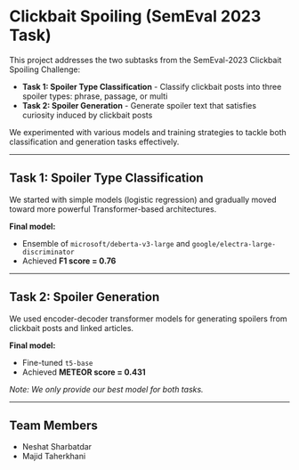 # Clickbait Spoiling (SemEval 2023 Task)

This project addresses the two subtasks from the SemEval-2023 Clickbait Spoiling Challenge:

- **Task 1: Spoiler Type Classification** - Classify clickbait posts into three spoiler types: phrase, passage, or multi
- **Task 2: Spoiler Generation** - Generate spoiler text that satisfies curiosity induced by clickbait posts

We experimented with various models and training strategies to tackle both classification and generation tasks effectively.

---

## Task 1: Spoiler Type Classification

We started with simple models (logistic regression) and gradually moved toward more powerful Transformer-based architectures.

**Final model:**
- Ensemble of `microsoft/deberta-v3-large` and `google/electra-large-discriminator`  
- Achieved **F1 score = 0.76**

---

## Task 2: Spoiler Generation

We used encoder-decoder transformer models for generating spoilers from clickbait posts and linked articles.

**Final model:**
- Fine-tuned `t5-base`
- Achieved **METEOR score = 0.431**

*Note: We only provide our best model for both tasks.*

---

## Team Members
- Neshat Sharbatdar
- Majid Taherkhani